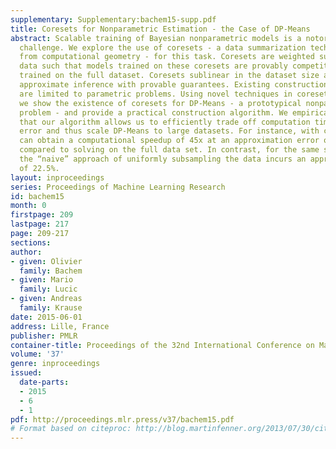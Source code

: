 ```yaml
---
supplementary: Supplementary:bachem15-supp.pdf
title: Coresets for Nonparametric Estimation - the Case of DP-Means
abstract: Scalable training of Bayesian nonparametric models is a notoriously difficult
  challenge. We explore the use of coresets - a data summarization technique originating
  from computational geometry - for this task. Coresets are weighted subsets of the
  data such that models trained on these coresets are provably competitive with models
  trained on the full dataset. Coresets sublinear in the dataset size allow for fast
  approximate inference with provable guarantees. Existing constructions, however,
  are limited to parametric problems. Using novel techniques in coreset construction
  we show the existence of coresets for DP-Means - a prototypical nonparametric clustering
  problem - and provide a practical construction algorithm. We empirically demonstrate
  that our algorithm allows us to efficiently trade off computation time and approximation
  error and thus scale DP-Means to large datasets. For instance, with coresets we
  can obtain a computational speedup of 45x at an approximation error of only 2.4%
  compared to solving on the full data set. In contrast, for the same subsample size,
  the “naive” approach of uniformly subsampling the data incurs an approximation error
  of 22.5%.
layout: inproceedings
series: Proceedings of Machine Learning Research
id: bachem15
month: 0
firstpage: 209
lastpage: 217
page: 209-217
sections: 
author:
- given: Olivier
  family: Bachem
- given: Mario
  family: Lucic
- given: Andreas
  family: Krause
date: 2015-06-01
address: Lille, France
publisher: PMLR
container-title: Proceedings of the 32nd International Conference on Machine Learning
volume: '37'
genre: inproceedings
issued:
  date-parts:
  - 2015
  - 6
  - 1
pdf: http://proceedings.mlr.press/v37/bachem15.pdf
# Format based on citeproc: http://blog.martinfenner.org/2013/07/30/citeproc-yaml-for-bibliographies/
---
```

